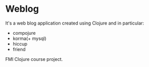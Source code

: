 # Weblog

It's a web blog application created using Clojure and in particular:

* compojure
* korma(+ mysql)
* hiccup
* friend

FMI Clojure course project.
